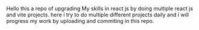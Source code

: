 Hello this a repo of upgrading My skills in react js by doing multiple react js and vite projects. 
here i try to do multiple different projects daily and i will progress my work by uploading and commiting in this repo.
